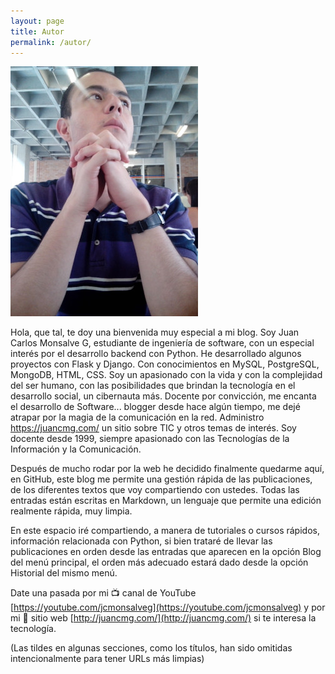 ```yaml
---
layout: page
title: Autor
permalink: /autor/
---
```


![Juan Carlos](/images/JuanC.jpg)

Hola, que tal, te doy una bienvenida muy especial a mi blog. Soy Juan Carlos Monsalve G, estudiante de ingeniería de software, con un especial interés por el desarrollo backend con Python. He desarrollado algunos proyectos con Flask y Django. Con conocimientos en MySQL, PostgreSQL, MongoDB, HTML, CSS. Soy un apasionado con la vida y con la complejidad del ser humano, con las posibilidades que brindan la tecnología en el desarrollo social, un cibernauta más. Docente por convicción, me encanta el desarrollo de Software... blogger desde hace algún tiempo, me dejé atrapar por la magia de la comunicación en la red. Administro https://juancmg.com/ un sitio sobre TIC y otros temas de interés. Soy docente desde 1999, siempre apasionado con las Tecnologías de la Información y la Comunicación.

Después de mucho rodar por la web he decidido finalmente quedarme aquí, en GitHub, este blog me permite una gestión rápida de las publicaciones, de los diferentes textos que voy compartiendo con ustedes. Todas las entradas están escritas en Markdown, un lenguaje que permite una edición realmente rápida, muy limpia.

En este espacio iré compartiendo, a manera de tutoriales o cursos rápidos, información relacionada con Python, si bien trataré de llevar las publicaciones en orden desde las entradas que aparecen en la opción Blog del menú principal, el orden más adecuado estará dado desde la opción Historial del mismo menú.

Date una pasada por mi 📺 canal de YouTube [https://youtube.com/jcmonsalveg](https://youtube.com/jcmonsalveg) y por mi 📝 sitio web [http://juancmg.com/](http://juancmg.com/) si te interesa la tecnología.

(Las tildes en algunas secciones, como los títulos, han sido omitidas intencionalmente para tener URLs más limpias)